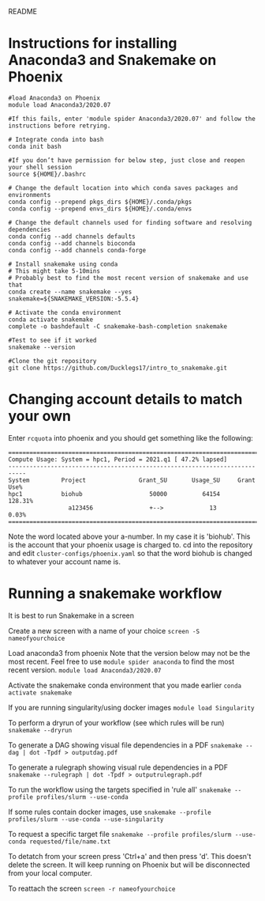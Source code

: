 README

# Instructions for installing Anaconda3 and Snakemake on Phoenix 

```
#load Anaconda3 on Phoenix
module load Anaconda3/2020.07

#If this fails, enter 'module spider Anaconda3/2020.07' and follow the instructions before retrying.

# Integrate conda into bash
conda init bash

#If you don’t have permission for below step, just close and reopen your shell session
source ${HOME}/.bashrc

# Change the default location into which conda saves packages and environments
conda config --prepend pkgs_dirs ${HOME}/.conda/pkgs
conda config --prepend envs_dirs ${HOME}/.conda/envs

# Change the default channels used for finding software and resolving dependencies
conda config --add channels defaults
conda config --add channels bioconda
conda config --add channels conda-forge

# Install snakemake using conda
# This might take 5-10mins
# Probably best to find the most recent version of snakemake and use that
conda create --name snakemake --yes snakemake=${SNAKEMAKE_VERSION:-5.5.4}

# Activate the conda environment
conda activate snakemake
complete -o bashdefault -C snakemake-bash-completion snakemake

#Test to see if it worked
snakemake --version

#Clone the git repository
git clone https://github.com/Ducklegs17/intro_to_snakemake.git

```

# Changing account details to match your own

Enter `rcquota` into phoenix and you should get something like the following:

```
===========================================================================
Compute Usage: System = hpc1, Period = 2021.q1 [ 47.2% lapsed]
---------------------------------------------------------------------------
System         Project               Grant_SU       Usage_SU     Grant Use%
hpc1           biohub                   50000          64154        128.31%
                 a123456                +-->             13          0.03%
===========================================================================
```

Note the word located above your a-number. In my case it is 'biohub'. This is the account that your phoenix usage is charged to. 
cd into the repository and edit `cluster-configs/phoenix.yaml` so that the word biohub is changed to whatever your account name is. 

# Running a snakemake workflow
It is best to run Snakemake in a screen

Create a new screen with a name of your choice
`screen -S nameofyourchoice`

Load anaconda3 from phoenix
Note that the version below may not be the most recent. 
Feel free to use `module spider anaconda` to find the most recent version.
`module load Anaconda3/2020.07`

Activate the snakemake conda environment that you made earlier
`conda activate snakemake`

If you are running singularity/using docker images
`module load Singularity`

To perform a dryrun of your workflow (see which rules will be run)
`snakemake --dryrun`

To generate a DAG showing visual file dependencies in a PDF
`snakemake --dag | dot -Tpdf > outputdag.pdf`

To generate a rulegraph showing visual rule dependencies in a PDF
`snakemake --rulegraph | dot -Tpdf > outputrulegraph.pdf`

To run the workflow using the targets specified in 'rule all'
`snakemake --profile profiles/slurm --use-conda` 

If some rules contain docker images, use
`snakemake --profile profiles/slurm --use-conda --use-singularity`

To request a specific target file
`snakemake --profile profiles/slurm --use-conda requested/file/name.txt`

To detatch from your screen press 'Ctrl+a' and then press 'd'. This doesn't delete the screen.
It will keep running on Phoenix but will be disconnected from your local computer.

To reattach the screen
`screen -r nameofyourchoice`

 

